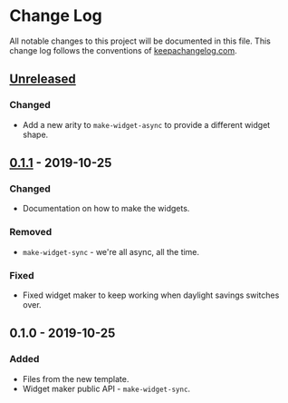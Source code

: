 # Change Log
All notable changes to this project will be documented in this file. This change log follows the conventions of [keepachangelog.com](http://keepachangelog.com/).

## [Unreleased]
### Changed
- Add a new arity to `make-widget-async` to provide a different widget shape.

## [0.1.1] - 2019-10-25
### Changed
- Documentation on how to make the widgets.

### Removed
- `make-widget-sync` - we're all async, all the time.

### Fixed
- Fixed widget maker to keep working when daylight savings switches over.

## 0.1.0 - 2019-10-25
### Added
- Files from the new template.
- Widget maker public API - `make-widget-sync`.

[Unreleased]: https://github.com/your-name/fonclojure/compare/0.1.1...HEAD
[0.1.1]: https://github.com/your-name/fonclojure/compare/0.1.0...0.1.1
